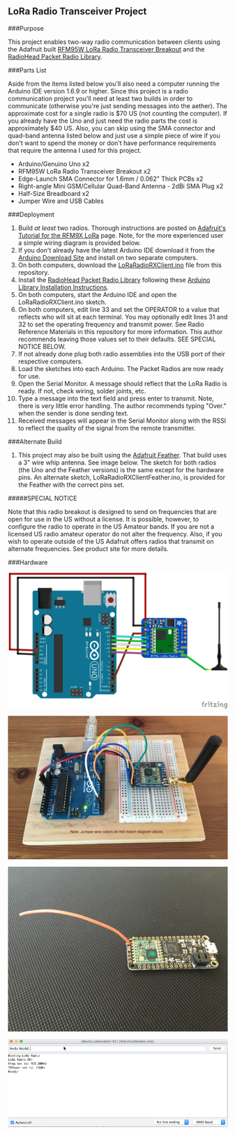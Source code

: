 ## LoRa Radio Transceiver Project

###Purpose

This project enables two-way radio communication between clients using the Adafruit built [RFM95W LoRa Radio Transceiver Breakout](https://www.adafruit.com/products/3072) and the [RadioHead Packet Radio Library](http://www.airspayce.com/mikem/arduino/RadioHead/index.html).

###Parts List

Aside from the items listed below you'll also need a computer running the Arduino IDE version 1.6.9 or higher. Since this project is a radio communication project you'll need at least two builds in order to communicate (otherwise you're just sending messages into the aether). The approximate cost for a single radio is $70 US (not counting the computer). If you already have the Uno and just need the radio parts the cost is approximately $40 US. Also, you can skip using the SMA connector and quad-band antenna listed below and just use a simple piece of wire if you don't want to spend the money or don't have performance requirements that require the antenna I used for this project.

*	Arduino/Genuino Uno x2
*	RFM95W LoRa Radio Transceiver Breakout x2
*	Edge-Launch SMA Connector for 1.6mm / 0.062" Thick PCBs x2
*	Right-angle Mini GSM/Cellular Quad-Band Antenna - 2dBi SMA Plug x2
*	Half-Size Breadboard x2
*	Jumper Wire and USB Cables

###Deployment

1.	Build *at least* two radios. Thorough instructions are posted on [Adafruit's Tutorial for the RFM9X LoRa](https://learn.adafruit.com/adafruit-rfm69hcw-and-rfm96-rfm95-rfm98-lora-packet-padio-breakouts/overview) page. Note, for the more experienced user a simple wiring diagram is provided below.
2.	If you don't already have the latest Arduino IDE download it from the [Arduino Download Site](https://www.arduino.cc/en/Main/Software) and install on two separate computers.
3.	On both computers, download the [LoRaRadioRXClient.ino](LoRaRadioRXClient/LoRaRadioRXClient.ino) file from this repository.
4.	Install the [RadioHead Packet Radio Library]((http://www.airspayce.com/mikem/arduino/RadioHead/index.html)) following these [Arduino Library Installation Instructions](https://www.arduino.cc/en/Guide/Libraries).
5.	On both computers, start the Arduino IDE and open the LoRaRadioRXClient.ino sketch.
6.	On both computers, edit line 33 and set the OPERATOR to a value that reflects who will sit at each terminal. You may optionally edit lines 31 and 32 to set the operating frequency and transmit power. See Radio Reference Materials in this repository for more information. This author recommends leaving those values set to their defaults. SEE SPECIAL NOTICE BELOW.
7.	If not already done plug both radio assemblies into the USB port of their respective computers.
8.	Load the sketches into each Arduino. The Packet Radios are now ready for use.
9.	Open the Serial Monitor. A message should reflect that the LoRa Radio is ready. If not, check wiring, solder joints, etc.
10.	Type a message into the text field and press enter to transmit. Note, there is very little error handling. The author recommends typing "Over." when the sender is done sending text.
11. Received messages will appear in the Serial Monitor along with the RSSI to reflect the quality of the signal from the remote transmitter.

###Alternate Build

1.	This project may also be built using the [Adafruit Feather](https://www.adafruit.com/product/3178). That build uses a 3" wire whip antenna. See image below. The sketch for both radios (the Uno and the Feather versions) is the same except for the hardware pins. An alternate sketch, LoRaRadioRXClientFeather.ino, is provided for the Feather with the correct pins set. 

#####SPECIAL NOTICE

Note that this radio breakout is designed to send on frequencies that are open for use in the US without a license. It is possible, however, to configure the radio to operate in the US Amateur bands. If you are not a licensed US radio amateur operator do not alter the frequency. Also, if you wish to operate outside of the US Adafruit offers radios that transmit on alternate frequencies. See product site for more details.

###Hardware

![LoRa Packet Radio](LoRaRadioRXClientHardware.png)

![LoRa Packet Radio Photo](LoRaRadioRXClientHardware.JPG)

![Feather LoRa Packet Radio](FeatherLora.JPG)

![Sample Communications](SampleComms.gif)